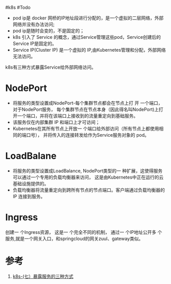 #k8s #Todo 


- pod ip是 docker 网桥的IP地址段进行分配的，是一个虚拟的二层网络，外部网络并没有办法访问;
- pod ip是随时会变的，不是固定的；
- k8s 引入了 Service 的概念，通过Service管理这些pod，Service创建后的Service IP是固定的。
- Service IP(Cluster IP) 是一个虚拟的 IP,由Kubernetes管理和分配，外部网络无法访问。

k8s有三种方式暴露Service给外部网络访问。

# NodePort
- 将服务的类型设置成NodePort-每个集群节点都会在节点上打 开 一个端口， 对于NodePort服务， 每个集群节点在节点本身（因此得名叫NodePort)上打开一个端口，并将在该端口上接收到的流量重定向到基础服务。
- 该服务仅在内部集群 IP 和端口上才可访间；
- Kubernetes在其所有节点上开放一  个端口给外部访问（所有节点上都使用相同的端口号）， 并将传入的连接转发给作为Service服务对象的  pod。


# LoadBalane
- 将服务的类型设置成LoadBalance, NodePort类型的一 种扩展，这使得服务可以通过一个专用的负载均衡器来访问， 这是由Kubernetes中正在运行的云基础设施提供的。 
- 负载均衡器将流量重定向到跨所有节点的节点端口。客户端通过负载均衡器的 IP 连接到服务。


# Ingress
创建一 个Ingress资源， 这是一 个完全不同的机制， 通过一 个IP地址公开多
个服务,就是一个网关入口，和springcloud的网关zuul、gateway类似。


# 参考
1. [k8s-(七）暴露服务的三种方式](https://blog.csdn.net/qq_21187515/article/details/112363072)